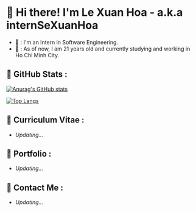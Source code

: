 # 🌟 Hi there! I'm Le Xuan Hoa - a.k.a internSeXuanHoa

- 🔭 : I'm an Intern in Software Engineering.
- 🏢 : As of now, I am 21 years old and currently studying and working in Ho Chi Minh City.

## 🌠 **GitHub Stats :**

<!-- GitHub Stats Card -->

[![Anurag's GitHub stats](https://github-readme-stats.vercel.app/api?username=internSeXuanHoa&show_icons=true&theme=gruvbox)](https://github.com/anuraghazra/github-readme-stats)

<!-- Top Languages Card -->

[![Top Langs](https://github-readme-stats.vercel.app/api/top-langs/?username=internSeXuanHoa&show_icons=true&theme=gruvbox)](https://github.com/anuraghazra/github-readme-stats)

## 🌠 **Curriculum Vitae :**

- _Updating..._

## 🌠 **Portfolio :**

- _Updating..._

## 🌠 **Contact Me :**

- _Updating..._
